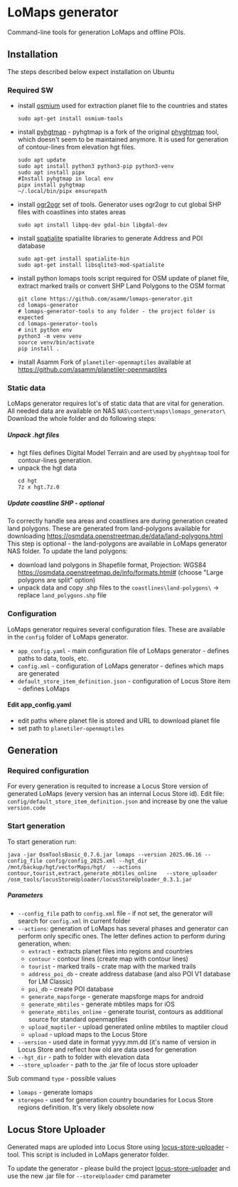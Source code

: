 # LoMaps generator
Command-line tools for generation LoMaps and offline POIs.

## Installation
The steps described below expect installation on Ubuntu 

### Required SW


- install [osmium](https://osmcode.org/osmium-tool/) used for extraction planet file to the countries and states

    ```sudo apt-get install osmium-tools```
	
- install [pyhgtmap](https://github.com/agrenott/pyhgtmap/) - pyhgtmap is a fork of the original [phyghtmap](http://katze.tfiu.de/projects/phyghtmap/) tool, 
 which doesn't seem to be maintained anymore. It is used for generation of contour-lines from elevation hgt files.  

    ```
  sudo apt update
  sudo apt install python3 python3-pip python3-venv
  sudo apt install pipx
  #Install pyhgtmap in local env
  pipx install pyhgtmap
   ~/.local/bin/pipx ensurepath
     ```
	
- install [ogr2ogr](https://gdal.org/programs/ogr2ogr.html) set of tools. Generator uses ogr2ogr to cut global SHP files with coastlines into states areas

    ```sudo apt install libpq-dev gdal-bin libgdal-dev``` 
	
- install [spatialite](https://www.gaia-gis.it/fossil/libspatialite) spatialite libraries to generate Address and POI database
    ```
    sudo apt-get install spatialite-bin
    sudo apt-get install libsqlite3-mod-spatialite
    ``` 

- install python lomaps tools script required for OSM update of planet file, extract marked trails or convert 
  SHP Land Polygons to the OSM format
  ```
  git clone https://github.com/asamm/lomaps-generator.git
  cd lomaps-generator
  # lomaps-generator-tools to any folder - the project folder is expected
  cd lomaps-generator-tools
  # init python env
  python3 -m venv venv
  source venv/bin/activate
  pip install .
  ``` 
- install Asamm Fork of `planetiler-openmaptiles` available at https://github.com/asamm/planetiler-openmaptiles

### Static data

LoMaps generator requires lot's of static data that are vital for generation. All needed data are available on NAS `NAS\content\maps\lomaps_generator\` Download the whole folder and do following steps:
##### Unpack .hgt files
- hgt files defines Digital Model Terrain and are used by `phyghtmap` tool for contour-lines generation. 
- unpack the hgt data
	```
	cd hgt
	7z x hgt.7z.0
	```

##### Update coastline SHP - optional 

To correctly handle sea areas and coastlines are during generation created land polygons.  These are generated from land-polygons available for downloading https://osmdata.openstreetmap.de/data/land-polygons.html This step is optional - the land-polygons are available in LoMaps generator NAS folder. To update the land polygons:
- download land polygons in Shapefile format, Projection: WGS84 https://osmdata.openstreetmap.de/info/formats.html# (choose "Large polygons are split" option) 
- unpack data and copy .shp files to the `coastlines\land-polygons\` -> replace `land_polygons.shp` file

### Configuration
LoMaps generator requires several configuration files. These are available in the `config` folder of LoMaps generator.
- `app_config.yaml` - main configuration file of LoMaps generator - defines paths to data, tools, etc.
- `config.xml` - configuration of LoMaps generator - defines which maps are generated
- `default_store_item_definition.json` - configuration of Locus Store item - defines LoMaps

#### Edit app_config.yaml
- edit paths where planet file is stored and URL to download planet file
- set path to `planetiler-openmaptiles`


## Generation

### Required configuration
For every generation is requited to increase a Locus Store version of generated LoMaps (every version has an internal Locus Store id). Edit file:
`config/default_store_item_definition.json` and increase by one the value `version.code`
 

### Start generation
To start generation run:

```
java -jar OsmToolsBasic_0.7.6.jar lomaps --version 2025.06.16 --config_file config/config_2025.xml --hgt_dir /mnt/backup/hgt/vectorMaps/hgt/  --actions contour,tourist,extract,generate_mbtiles_online   --store_uploader /osm_tools/locusStoreUploader/locusStoreUploader_0.3.1.jar  
```

##### Parameters
- `--config_file` path to `config.xml` file - if not set, the generator will search for `config.xml` in current folder
- `--actions`: generation of LoMaps has several phases and generator can perform only specific ones. The letter defines action to perform during generation, when:
	- `extract` - extracts planet files into regions and countries
	- `contour` - contour lines (create map with contour lines)
	- `tourist` - marked trails - crate map with the marked trails
    - `address_poi_db` - create address database (and also POI V1 database for LM Classic)
    - `poi_db` - create POI database
	- `generate_mapsforge` - generate mapsforge maps for android
    - `generate_mbtiles` - generate mbtiles maps for iOS
    - `generate_mbtiles_online` - generate tourist, contours as additional source for standard openmaptiles 
    - `upload_maptiler` - upload generated online mbtiles to maptiler cloud
	- `upload` - upload maps to the Locus Store
- `--version` - used date in format yyyy.mm.dd (it's name of version in Locus Store and reflect how old are data used for generation
- `--hgt_dir` - path to folder with elevation data
- `--store_uploader` - path to the .jar file of locus store uploader

Sub command `type` - possible values
  - `lomaps` - generate lomaps
  - `storegeo` - used for generation country boundaries for Locus Store regions definition. It's very likely obsolete now


  

## Locus Store Uploader
Generated maps are uploded into Locus Store using [locus-store-uploader](https://github.com/asamm/locus-store-uploader) - tool. This script is included in LoMaps generator folder. 

To update the generator - please build the project [locus-store-uploader](https://github.com/asamm/locus-store-uploader) and use the new .jar file for `--storeUploader` cmd parameter



